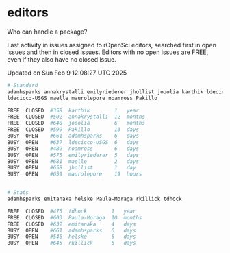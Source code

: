 # editors

Who can handle a package?

Last activity in issues assigned to rOpenSci editors, searched first in open
issues and then in closed issues. Editors with no open issues are FREE, even if
they also have no closed issue.


Updated on Sun Feb 9 12:08:27 UTC 2025

```bash
# Standard
adamhsparks annakrystalli emilyriederer jhollist jooolia karthik ldecicco
ldecicco-USGS maelle maurolepore noamross Pakillo

FREE  CLOSED  #358  karthik        1   year
FREE  CLOSED  #502  annakrystalli  12  months
FREE  CLOSED  #648  jooolia        6   months
FREE  CLOSED  #599  Pakillo        13  days
BUSY  OPEN    #661  adamhsparks    6   days
BUSY  OPEN    #637  ldecicco-USGS  6   days
BUSY  OPEN    #489  noamross       6   days
BUSY  OPEN    #575  emilyriederer  5   days
BUSY  OPEN    #681  maelle         2   days
BUSY  OPEN    #658  jhollist       1   day
BUSY  OPEN    #659  maurolepore    19  hours


# Stats
adamhsparks emitanaka helske Paula-Moraga rkillick tdhock

FREE  CLOSED  #475  tdhock        1   year
FREE  CLOSED  #603  Paula-Moraga  10  months
FREE  CLOSED  #632  emitanaka     4   days
BUSY  OPEN    #661  adamhsparks   6   days
BUSY  OPEN    #546  helske        6   days
BUSY  OPEN    #645  rkillick      6   days
```

